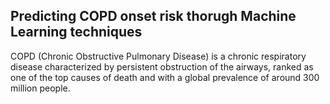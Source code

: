 ## Predicting COPD onset risk thorugh Machine Learning techniques

COPD (Chronic Obstructive Pulmonary Disease) is a chronic respiratory disease characterized by persistent obstruction of the airways, ranked as one of the top causes of death and with a global prevalence of around 300 million people.


